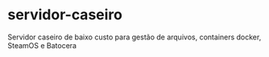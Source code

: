 # servidor-caseiro
Servidor caseiro de baixo custo para gestão de arquivos, containers docker, SteamOS e Batocera
